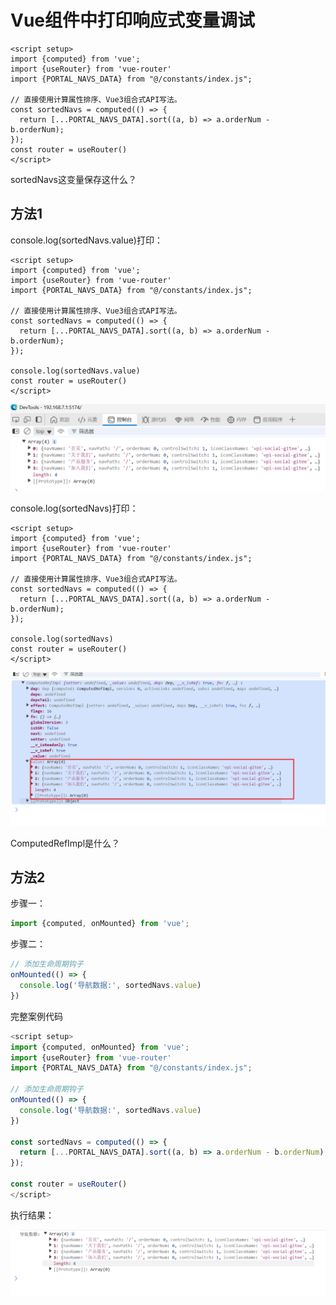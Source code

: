 # Vue组件中打印响应式变量调试

```vue
<script setup>
import {computed} from 'vue';
import {useRouter} from 'vue-router'
import {PORTAL_NAVS_DATA} from "@/constants/index.js";

// 直接使用计算属性排序、Vue3组合式API写法。
const sortedNavs = computed(() => {
  return [...PORTAL_NAVS_DATA].sort((a, b) => a.orderNum - b.orderNum);
});
const router = useRouter()
</script>
```

sortedNavs这变量保存这什么？



## 方法1

console.log(sortedNavs.value)打印：

```vue
<script setup>
import {computed} from 'vue';
import {useRouter} from 'vue-router'
import {PORTAL_NAVS_DATA} from "@/constants/index.js";

// 直接使用计算属性排序、Vue3组合式API写法。
const sortedNavs = computed(() => {
  return [...PORTAL_NAVS_DATA].sort((a, b) => a.orderNum - b.orderNum);
});

console.log(sortedNavs.value)
const router = useRouter()
</script>
```

![image-20251020170750857](demo02_faq_20251020_04.assets/image-20251020170750857.png)



console.log(sortedNavs)打印：

```vue
<script setup>
import {computed} from 'vue';
import {useRouter} from 'vue-router'
import {PORTAL_NAVS_DATA} from "@/constants/index.js";

// 直接使用计算属性排序、Vue3组合式API写法。
const sortedNavs = computed(() => {
  return [...PORTAL_NAVS_DATA].sort((a, b) => a.orderNum - b.orderNum);
});

console.log(sortedNavs)
const router = useRouter()
</script>

```

![image-20251020170848720](demo02_faq_20251020_04.assets/image-20251020170848720.png)

ComputedRefImpl是什么？







## 方法2

步骤一：

```js
import {computed, onMounted} from 'vue';
```

步骤二：

```js
// 添加生命周期钩子
onMounted(() => {
  console.log('导航数据:', sortedNavs.value)
})
```

完整案例代码

```js
<script setup>
import {computed, onMounted} from 'vue';
import {useRouter} from 'vue-router'
import {PORTAL_NAVS_DATA} from "@/constants/index.js";

// 添加生命周期钩子
onMounted(() => {
  console.log('导航数据:', sortedNavs.value)
})

const sortedNavs = computed(() => {
  return [...PORTAL_NAVS_DATA].sort((a, b) => a.orderNum - b.orderNum);
});

const router = useRouter()
</script>
```

执行结果：

![image-20251020171459449](demo02_faq_20251020_04.assets/image-20251020171459449.png)





